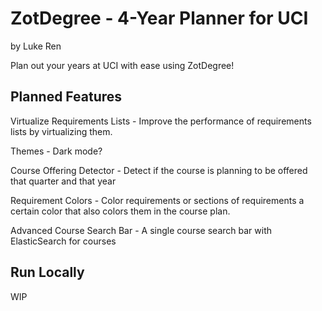 # ZotDegree - 4-Year Planner for UCI

by Luke Ren

Plan out your years at UCI with ease using ZotDegree!

## Planned Features

Virtualize Requirements Lists - Improve the performance of
requirements lists by virtualizing them.

Themes - Dark mode?

Course Offering Detector - Detect if the course is planning to be
offered that quarter and that year

Requirement Colors - Color requirements or sections of
requirements a certain color that also colors them in the course
plan.

Advanced Course Search Bar - A single course search bar with ElasticSearch for courses

## Run Locally

WIP
